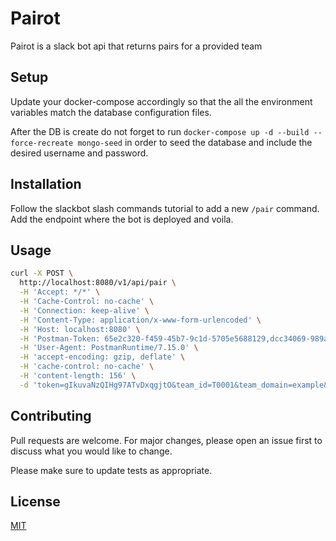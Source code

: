 # Pairot

Pairot is a slack bot api that returns pairs for a provided team

## Setup

Update your docker-compose accordingly so that the all the environment variables match the database configuration files.

After the DB is create do not forget to run `docker-compose up -d --build --force-recreate mongo-seed` in order to seed the database and include the desired username and password.

## Installation

Follow the slackbot slash commands tutorial to add a new `/pair` command.
Add the endpoint where the bot is deployed and voila.

## Usage

```bash
curl -X POST \
  http://localhost:8080/v1/api/pair \
  -H 'Accept: */*' \
  -H 'Cache-Control: no-cache' \
  -H 'Connection: keep-alive' \
  -H 'Content-Type: application/x-www-form-urlencoded' \
  -H 'Host: localhost:8080' \
  -H 'Postman-Token: 65e2c320-f459-45b7-9c1d-5705e5688129,dcc34069-989a-40aa-994b-237379b18f57' \
  -H 'User-Agent: PostmanRuntime/7.15.0' \
  -H 'accept-encoding: gzip, deflate' \
  -H 'cache-control: no-cache' \
  -H 'content-length: 156' \
  -d 'token=gIkuvaNzQIHg97ATvDxqgjtO&team_id=T0001&team_domain=example&enterprise_id=E0001&channel_name=team-balboa&user_id=U2147483697&user_name=Steve&text=94070'
```

## Contributing

Pull requests are welcome. For major changes, please open an issue first to discuss what you would like to change.

Please make sure to update tests as appropriate.

## License

[MIT](https://choosealicense.com/licenses/mit/)
